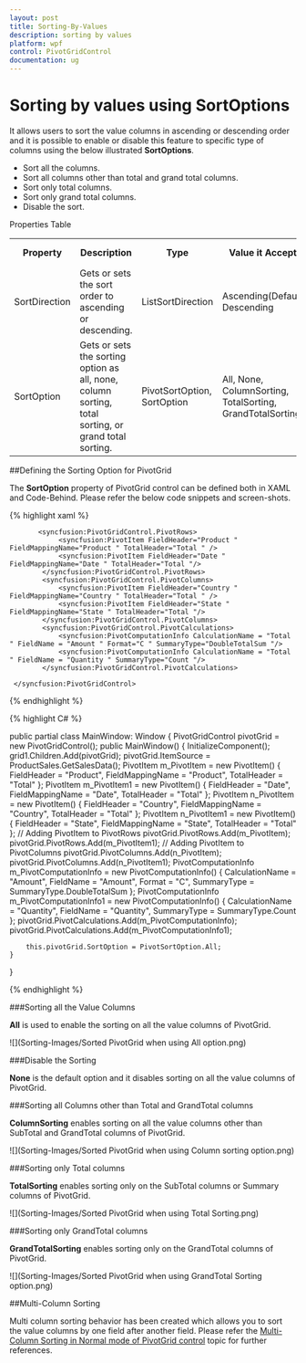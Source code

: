 ```yaml
---
layout: post
title: Sorting-By-Values
description: sorting by values
platform: wpf
control: PivotGridControl
documentation: ug
---
```


# Sorting by values using SortOptions

It allows users to sort the value columns in ascending or descending order and it is possible to enable or disable this feature to specific type of columns using the below illustrated **SortOptions**.

* Sort all the columns.
* Sort all columns other than total and grand total columns.
* Sort only total columns.
* Sort only grand total columns.
* Disable the sort.

Properties Table

<table>
<tr>
<th>
Property </th><th>
Description </th><th>
Type </th><th>
Value it Accepts</th><th>
Reference Link</th></tr>
<tr>
<td>
SortDirection</td><td>
Gets or sets the sort order to ascending or descending. </td><td>
ListSortDirection</td><td>
Ascending(Default), Descending</td><td>
-</td></tr>
<tr>
<td>
SortOption</td><td>
Gets or sets the sorting option as all, none, column sorting, total sorting, or grand total sorting.</td><td>
PivotSortOption, SortOption</td><td>
All,
None,
ColumnSorting,
TotalSorting,
GrandTotalSorting</td><td>
-</td></tr>
</table>

##Defining the Sorting Option for PivotGrid

The **SortOption** property of PivotGrid control can be defined both in XAML and Code-Behind. Please refer the below code snippets and screen-shots.

{% highlight xaml %}

<Grid>
    <syncfusion:PivotGridControl HorizontalAlignment="Left" Name="pivotGrid" VerticalAlignment="Top" SortOption=”All "    ItemSource="{Binding Source={StaticResource data}} " >
           
           <syncfusion:PivotGridControl.PivotRows>
                <syncfusion:PivotItem FieldHeader="Product " FieldMappingName="Product " TotalHeader="Total " />
                <syncfusion:PivotItem FieldHeader="Date " FieldMappingName="Date " TotalHeader="Total "/>
            </syncfusion:PivotGridControl.PivotRows>
            <syncfusion:PivotGridControl.PivotColumns>
                <syncfusion:PivotItem FieldHeader="Country " FieldMappingName="Country " TotalHeader="Total " />
                <syncfusion:PivotItem FieldHeader="State " FieldMappingName="State " TotalHeader="Total "/>
            </syncfusion:PivotGridControl.PivotColumns>
            <syncfusion:PivotGridControl.PivotCalculations>
                <syncfusion:PivotComputationInfo CalculationName = "Total " FieldName = "Amount " Format="C " SummaryType="DoubleTotalSum "/>
                <syncfusion:PivotComputationInfo CalculationName = "Total " FieldName = "Quantity " SummaryType="Count "/>
            </syncfusion:PivotGridControl.PivotCalculations>   
            
     </syncfusion:PivotGridControl>            
</Grid>

{% endhighlight %}

{% highlight C# %}

public partial class MainWindow: Window {
    PivotGridControl pivotGrid = new PivotGridControl();
    public MainWindow() {
        InitializeComponent();
        grid1.Children.Add(pivotGrid);
        pivotGrid.ItemSource = ProductSales.GetSalesData();
        PivotItem m_PivotItem = new PivotItem() {
            FieldHeader = "Product", FieldMappingName = "Product", TotalHeader = "Total"
        };
        PivotItem m_PivotItem1 = new PivotItem() {
            FieldHeader = "Date", FieldMappingName = "Date", TotalHeader = "Total"
        };
        PivotItem n_PivotItem = new PivotItem() {
            FieldHeader = "Country", FieldMappingName = "Country", TotalHeader = "Total"
        };
        PivotItem n_PivotItem1 = new PivotItem() {
            FieldHeader = "State", FieldMappingName = "State", TotalHeader = "Total"
        };
        // Adding PivotItem to PivotRows
        pivotGrid.PivotRows.Add(m_PivotItem);
        pivotGrid.PivotRows.Add(m_PivotItem1);
        // Adding PivotItem to PivotColumns
        pivotGrid.PivotColumns.Add(n_PivotItem);
        pivotGrid.PivotColumns.Add(n_PivotItem1);
        PivotComputationInfo m_PivotComputationInfo = new PivotComputationInfo() {
            CalculationName = "Amount", FieldName = "Amount", Format = "C", SummaryType = SummaryType.DoubleTotalSum
        };
        PivotComputationInfo m_PivotComputationInfo1 = new PivotComputationInfo() {
            CalculationName = "Quantity", FieldName = "Quantity", SummaryType = SummaryType.Count
        };
        pivotGrid.PivotCalculations.Add(m_PivotComputationInfo);
        pivotGrid.PivotCalculations.Add(m_PivotComputationInfo1);

        this.pivotGrid.SortOption = PivotSortOption.All;
    }
}
		
{% endhighlight %}

###Sorting all the Value Columns

**All** is used to enable the sorting on all the value columns of PivotGrid.

![](Sorting-Images/Sorted PivotGrid when using All option.png)

###Disable the Sorting

**None** is the default option and it disables sorting on all the value columns of PivotGrid.

###Sorting all Columns other than Total and GrandTotal columns

**ColumnSorting** enables sorting on all the value columns other than SubTotal and GrandTotal columns of PivotGrid.

![](Sorting-Images/Sorted PivotGrid when using Column sorting option.png)

###Sorting only Total columns

**TotalSorting** enables sorting only on the SubTotal columns or Summary columns of PivotGrid.

![](Sorting-Images/Sorted PivotGrid when using Total Sorting.png)

###Sorting only GrandTotal columns

**GrandTotalSorting** enables sorting only on the GrandTotal columns of PivotGrid.

![](Sorting-Images/Sorted PivotGrid when using GrandTotal Sorting option.png)

##Multi-Column Sorting

Multi column sorting behavior has been created which allows you to sort the value columns by one field after another field. Please refer the [Multi-Column Sorting in Normal mode of PivotGrid control](http://help.syncfusion.com/wpf/pivotgrid/multi-column-sorting#multi-column-sorting-in-normal-mode-of-pivotgrid-control) topic for further references.

